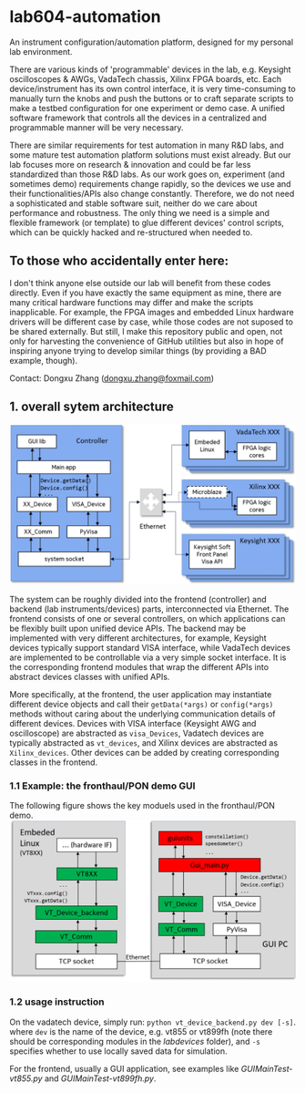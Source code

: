 # lab604-automation

An instrument configuration/automation platform, designed for my personal lab environment.

There are various kinds of 'programmable' devices in the lab, e.g. Keysight oscilloscopes & AWGs, VadaTech chassis, Xilinx FPGA boards, etc. Each device/instrument has its own control interface, it is very time-consuming to manually turn the knobs and push the buttons or to craft separate scripts to make a testbed configuration for one experiment or demo case. A unified software framework that controls all the devices in a centralized and programmable manner will be very necessary.

There are similar requirements for test automation in many R&D labs, and some mature test automation platform solutions must exist already. But our lab focuses more on research & innovation and could be far less standardized than those R&D labs. As our work goes on, experiment (and sometimes demo) requirements change rapidly, so the devices we use and their functionalities/APIs also change constantly. Therefore, we do not need a sophisticated and stable software suit, neither do we care about performance and robustness. The only thing we need is a simple and flexible framework (or template) to glue different devices' control scripts, which can be quickly hacked and re-structured when needed to.

## To those who accidentally enter here:
I don't think anyone else outside our lab will benefit from these codes directly. Even if you have exactly the same equipment as mine, there are many critical hardware functions may differ and make the scripts inapplicable. For example, the FPGA images and embedded Linux hardware drivers will be different case by case, while those codes are not suposed to be shared externally. But still, I make this repository public and open, not only for harvesting the convenience of GitHub utilities but also in hope of inspiring anyone trying to develop similar things (by providing a BAD example, though).


Contact: Dongxu Zhang (dongxu.zhang@foxmail.com)

## 1. overall sytem architecture

![system architecture](https://github.com/zdx198811/lab604-automation/blob/dev/doc/images/system_architecture2.png "system architecture")

The system can be roughly divided into the frontend (controller) and backend (lab instruments/devices) parts, interconnected via Ethernet. The frontend consists of one or several controllers, on which applications can be flexibly built upon unified device APIs. The backend may be implemented with very different architectures, for example, Keysight devices typically support standard VISA interface, while VadaTech devices are implemented to be controllable via a very simple socket interface. It is the corresponding frontend modules that wrap the different APIs into abstract devices classes with unified APIs.

More specifically, at the frontend, the user application may instantiate different device objects and call their `getData(*args)` or `config(*args)` methods without caring about the underlying communication details of different devices. Devices with VISA interface (Keysight AWG and oscilloscope) are abstracted as `visa_Devices`, Vadatech devices are typically abstracted as `vt_devices`, and Xilinx devices are abstracted as `Xilinx_devices`. Other devices can be added by creating corresponding classes in the frontend.

### 1.1 Example: the fronthaul/PON demo GUI

The following figure shows the key moduels used in the fronthaul/PON demo.
![code modules](https://github.com/zdx198811/lab604-automation/blob/dev/doc/images/code_modules.png "code modules")

### 1.2 usage instruction

On the vadatech device, simply run: `python vt_device_backend.py dev [-s]`.
where `dev` is the name of the device, e.g. vt855 or vt899fh (note there should be corresponding modules in the _labdevices_ folder), and `-s` specifies whether to use locally saved data for simulation.

For the frontend, usually a GUI application, see examples like _GUIMainTest-vt855.py_ and _GUIMainTest-vt899fh.py_.

